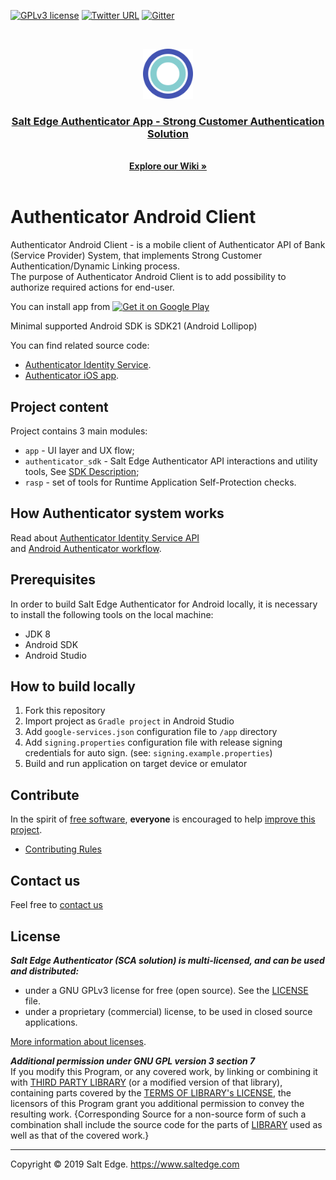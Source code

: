 [![GPLv3 license](https://img.shields.io/badge/License-GPLv3-blue.svg)](http://perso.crans.org/besson/LICENSE.html)
[![Twitter URL](https://img.shields.io/twitter/url/https/twitter.com/fold_left.svg?style=social&label=Follow%20%40saltedge)](http://twitter.com/saltedge)
[![Gitter](https://badges.gitter.im/Salt-Edge/authenticator.svg)](https://gitter.im/Salt-Edge/authenticator?utm_source=badge&utm_medium=badge&utm_campaign=pr-badge)


<br />
<p align="center">
  <img src="docs/authenticator_android_logo.png" alt="Logo" width="80" height="80">
  <h3 align="center">
    <a href="https://www.saltedge.com/products/strong_customer_authentication">
    Salt Edge Authenticator App - Strong Customer Authentication Solution
    </a>
  </h3>
  <p align="center">
    <br />
    <a href="https://github.com/saltedge/sca-identity-service-example/wiki"><strong>Explore our Wiki »</strong></a>
    <br />
    <br />
  </p>
</p>

# Authenticator Android Client  

Authenticator Android Client - is a mobile client of Authenticator API of Bank (Service Provider) System, that implements Strong Customer Authentication/Dynamic Linking process.  
The purpose of Authenticator Android Client is to add possibility to authorize required actions for end-user.

You can install app from 
<a href='https://play.google.com/store/apps/details?id=com.saltedge.authenticator'>
    <img src='https://raw.githubusercontent.com/saltedge/sca-identity-service-example/master/docs/images/google-play-badge.png' alt='Get it on Google Play' height="56px"/>
</a> 

Minimal supported Android SDK is SDK21 (Android Lollipop)   

You can find related source code: 
  * [Authenticator Identity Service](https://github.com/saltedge/sca-identity-service-example).
  * [Authenticator iOS app](https://github.com/saltedge/sca-authenticator-ios).  

## Project content

Project contains 3 main modules: 
* `app` - UI layer and UX flow;
* `authenticator_sdk` - Salt Edge Authenticator API interactions and utility tools, 
    See [SDK Description](/authenticator_sdk/README.md);
* `rasp` - set of tools for Runtime Application Self-Protection checks. 

## How Authenticator system works

Read about [Authenticator Identity Service API](https://github.com/saltedge/sca-identity-service-example/blob/master/docs/IDENTITY_SERVICE_API.md)  
and [Android Authenticator workflow](docs/WORKFLOW.md).

## Prerequisites
In order to build Salt Edge Authenticator for Android locally, it is necessary to install the following tools on the local machine:

* JDK 8
* Android SDK
* Android Studio

## How to build locally

1. Fork this repository
2. Import project as `Gradle project` in Android Studio
3. Add `google-services.json` configuration file to `/app` directory
4. Add `signing.properties` configuration file with release signing credentials for auto sign. (see: `signing.example.properties`) 
5. Build and run application on target device or emulator

## Contribute

In the spirit of [free software][free-sw], **everyone** is encouraged to help [improve this project](./CONTRIBUTING.md).

* [Contributing Rules](./CONTRIBUTING.md)  

[free-sw]: http://www.fsf.org/licensing/essays/free-sw.html

## Contact us

Feel free to [contact us](https://www.saltedge.com/pages/contact_support)

## License

***Salt Edge Authenticator (SCA solution) is multi-licensed, and can be used and distributed:***
- under a GNU GPLv3 license for free (open source). See the [LICENSE](LICENSE.txt) file.
- under a proprietary (commercial) license, to be used in closed source applications. 
  
[More information about licenses](https://github.com/saltedge/sca-identity-service-example/wiki/Multi-license).  
  
***Additional permission under GNU GPL version 3 section 7***  
If you modify this Program, or any covered work, by linking or combining it with [THIRD PARTY LIBRARY](THIRD_PARTY_NOTICES.md) (or a modified version of that library), containing parts covered by the [TERMS OF LIBRARY's LICENSE](THIRD_PARTY_NOTICES.md), the licensors of this Program grant you additional permission to convey the resulting work. {Corresponding Source for a non-source form of such a combination shall include the source code for the parts of [LIBRARY](THIRD_PARTY_NOTICES.md) used as well as that of the covered work.}        
  
___
Copyright © 2019 Salt Edge. https://www.saltedge.com  

